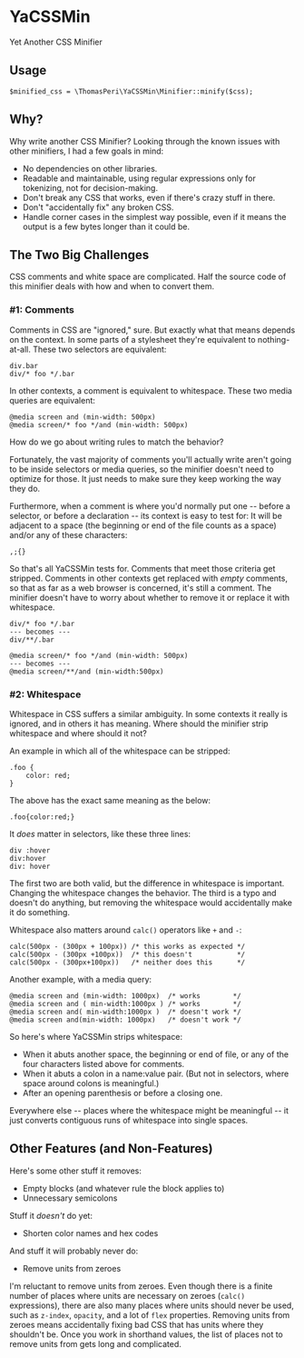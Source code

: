 # YaCSSMin
Yet Another CSS Minifier

## Usage

    $minified_css = \ThomasPeri\YaCSSMin\Minifier::minify($css);

## Why?
Why write another CSS Minifier? Looking through the known issues with other minifiers, I had a few goals in mind:

* No dependencies on other libraries.
* Readable and maintainable, using regular expressions only for tokenizing, not for decision-making.
* Don't break any CSS that works, even if there's crazy stuff in there.
* Don't "accidentally fix" any broken CSS.
* Handle corner cases in the simplest way possible, even if it means the output is a few bytes longer than it could be.

## The Two Big Challenges
CSS comments and white space are complicated. Half the source code of this minifier deals with how and when to convert them.

### #1: Comments

Comments in CSS are "ignored," sure. But exactly what that means depends on the context. In some parts of a stylesheet they're equivalent to nothing-at-all. These two selectors are equivalent:

    div.bar
    div/* foo */.bar
    
In other contexts, a comment is equivalent to whitespace. These two media queries are equivalent:

    @media screen and (min-width: 500px)
    @media screen/* foo */and (min-width: 500px)

How do we go about writing rules to match the behavior?

Fortunately, the vast majority of comments you'll actually write aren't going to be inside selectors or media queries, so the minifier doesn't need to optimize for those. It just needs to make sure they keep working the way they do.

Furthermore, when a comment is where you'd normally put one -- before a selector, or before a declaration -- its context is easy to test for: It will be adjacent to a space (the beginning or end of the file counts as a space) and/or any of these characters:

    ,;{}

So that's all YaCSSMin tests for. Comments that meet those criteria get stripped. Comments in other contexts get replaced with *empty* comments, so that as far as a web browser is concerned, it's still a comment. The minifier doesn't have to worry about whether to remove it or replace it with whitespace.

    div/* foo */.bar
    --- becomes ---
    div/**/.bar

    @media screen/* foo */and (min-width: 500px)
    --- becomes ---
    @media screen/**/and (min-width:500px)

### #2: Whitespace

Whitespace in CSS suffers a similar ambiguity. In some contexts it really is ignored, and in others it has meaning. Where should the minifier strip whitespace and where should it not?

An example in which all of the whitespace can be stripped:

    .foo {
        color: red;
    }
    
The above has the exact same meaning as the below:
    
    .foo{color:red;}

It *does* matter in selectors, like these three lines:

    div :hover
    div:hover
    div: hover
    
The first two are both valid, but the difference in whitespace is important. Changing the whitespace changes the behavior. The third is a typo and doesn't do anything, but removing the whitespace would accidentally make it do something.

Whitespace also matters around `calc()` operators like `+` and `-`:

    calc(500px - (300px + 100px)) /* this works as expected */
    calc(500px - (300px +100px))  /* this doesn't           */
    calc(500px - (300px+100px))   /* neither does this      */

Another example, with a media query:

    @media screen and (min-width: 1000px)  /* works        */
    @media screen and ( min-width:1000px ) /* works        */
    @media screen and( min-width:1000px )  /* doesn't work */
    @media screen and(min-width: 1000px)   /* doesn't work */
    
So here's where YaCSSMin strips whitespace:

* When it abuts another space, the beginning or end of file, or any of the four characters listed above for comments.
* When it abuts a colon in a name:value pair. (But not in selectors, where space around colons is meaningful.)
* After an opening parenthesis or before a closing one.

Everywhere else -- places where the whitespace might be meaningful -- it just converts contiguous runs of whitespace into single spaces.

## Other Features (and Non-Features)

Here's some other stuff it removes:

* Empty blocks (and whatever rule the block applies to)
* Unnecessary semicolons

Stuff it *doesn't* do yet:

* Shorten color names and hex codes

And stuff it will probably never do:

* Remove units from zeroes

I'm reluctant to remove units from zeroes. Even though there is a finite number of places where units are necessary on zeroes (`calc()` expressions), there are also many places where units should never be used, such as `z-index`, `opacity`, and a lot of `flex` properties. Removing units from zeroes means accidentally fixing bad CSS that has units where they shouldn't be. Once you work in shorthand values, the list of places not to remove units from gets long and complicated.